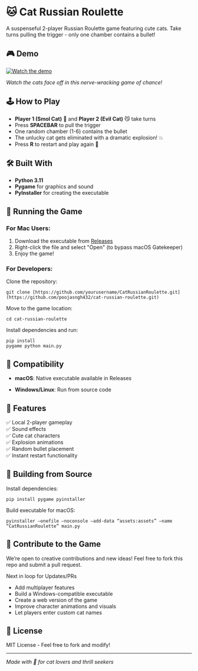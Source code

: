 # 🐱 Cat Russian Roulette

A suspenseful 2-player Russian Roulette game featuring cute cats. Take turns pulling the trigger - only one chamber contains a bullet!

## 🎮 Demo

[![Watch the demo](https://img.youtube.com/vi/EZEU6JixUok/0.jpg)](https://youtu.be/EZEU6JixUok)

*Watch the cats face off in this nerve-wracking game of chance!*

## 🕹️ How to Play

- **Player 1 (Smol Cat)** 🎀 and **Player 2 (Evil Cat)** 😼 take turns
- Press **SPACEBAR** to pull the trigger
- One random chamber (1-6) contains the bullet
- The unlucky cat gets eliminated with a dramatic explosion! 💥
- Press **R** to restart and play again 🧩

## 🛠️ Built With

- **Python 3.11**
- **Pygame** for graphics and sound
- **PyInstaller** for creating the executable

## 🚀 Running the Game

### For Mac Users:
1. Download the executable from [Releases](../../releases)
2. Right-click the file and select "Open" (to bypass macOS Gatekeeper)
3. Enjoy the game!

### For Developers:
Clone the repository:   
```
git clone [https://github.com/yourusername/CatRussianRoulette.git](https://github.com/poojasngh432/cat-russian-roulette.git)
```    
Move to the game location:     
```
cd cat-russian-roulette
```     
Install dependencies and run:     
```
pip install   
pygame python main.py
```
<!--  
## 🌐 Play Online)

Want to play without downloading? Try the **web version**: [Play Now](your-web-version-link)

-->

## 📱 Compatibility

- **macOS**: Native executable available in Releases
<!-- - **Web**: Compatible with all modern browsers -->
- **Windows/Linux**: Run from source code

## 🎯 Features

✅ Local 2-player gameplay   
✅ Sound effects    
✅ Cute cat characters   
✅ Explosion animations    
✅ Random bullet placement   
✅ Instant restart functionality   

## 🔧 Building from Source
Install dependencies:    
```
pip install pygame pyinstaller
```
Build executable for macOS:     
```
pyinstaller –onefile –noconsole –add-data “assets:assets” –name “CatRussianRoulette” main.py
```

## 🤝 Contribute to the Game
We’re open to creative contributions and new ideas! Feel free to fork this repo and submit a pull request.

Next in loop for Updates/PRs
- Add multiplayer features
- Build a Windows-compatible executable
- Create a web version of the game
- Improve character animations and visuals
- Let players enter custom cat names

## 📝 License

MIT License - Feel free to fork and modify! 

---

*Made with 💖 for cat lovers and thrill seekers*







